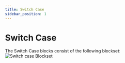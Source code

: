 ```yaml
---
title: Switch Case
sidebar_position: 1
---
```


# Switch Case
The Switch Case blocks consist of the following blockset:
<img src="/img/docimages/switchcase.png" alt="Switch case Blockset"></img>